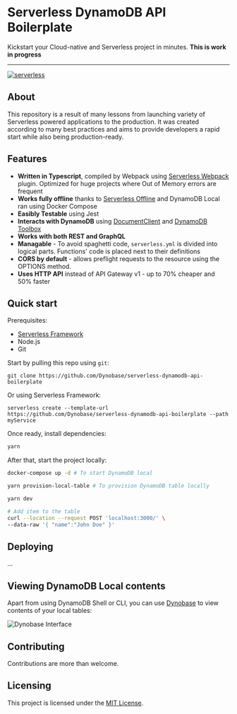 # Serverless DynamoDB API Boilerplate

Kickstart your Cloud-native and Serverless project in minutes. **This is work in progress**

---

[![serverless](http://public.serverless.com/badges/v3.svg)](http://www.serverless.com)

## About

This repository is a result of many lessons from launching variety of Serverless powered applications to the production. It was created according to many best practices and aims to provide developers a rapid start while also being production-ready.

## Features

- **Written in Typescript**, compiled by Webpack using [Serverless Webpack](https://github.com/serverless-heaven/serverless-webpack) plugin. Optimized for huge projects where Out of Memory errors are frequent
- **Works fully offline** thanks to [Serverless Offline](https://github.com/dherault/serverless-offline) and DynamoDB Local ran using Docker Compose
- **Easibly Testable** using Jest
- **Interacts with DynamoDB** using [DocumentClient](https://docs.aws.amazon.com/AWSJavaScriptSDK/latest/AWS/DynamoDB/DocumentClient.html) and [DynamoDB Toolbox](http://dynamodbtoolbox.com/)
- **Works with both REST and GraphQL**
- **Managable** - To avoid spaghetti code, `serverless.yml` is divided into logical parts. Functions' code is placed next to their definitions
- **CORS by default** - allows preflight requests to the resource using the OPTIONS method.
- **Uses HTTP API** instead of API Gateway v1 - up to 70% cheaper and 50% faster

## Quick start

Prerequisites:

- [Serverless Framework](https://serverless.com/)
- Node.js
- Git

Start by pulling this repo using `git`:

```
git clone https://github.com/Dynobase/serverless-dynamodb-api-boilerplate
```

Or using Serverless Framework:

```
serverless create --template-url https://github.com/Dynobase/serverless-dynamodb-api-boilerplate --path myService
```

Once ready, install dependencies:

```sh
yarn
```

After that, start the project locally:

```sh
docker-compose up -d # To start DynamoDB local

yarn provision-local-table # To provision DynamoDB table locally

yarn dev

# Add item to the table
curl --location --request POST 'localhost:3000/' \
--data-raw '{ "name":"John Doe" }'
```

## Deploying

...

## Viewing DynamoDB Local contents

Apart from using DynamoDB Shell or CLI, you can use [Dynobase](https://dynobase.dev) to view contents of your local tables:

![Dynobase Interface](https://i.imgur.com/5iJYB9J.png "Dynobase showing contents of Local DynamoDB instance")

## <a name="contributing"></a>Contributing

Contributions are more than welcome.

## <a name="licensing"></a>Licensing

This project is licensed under the [MIT License](./LICENSE.txt).
